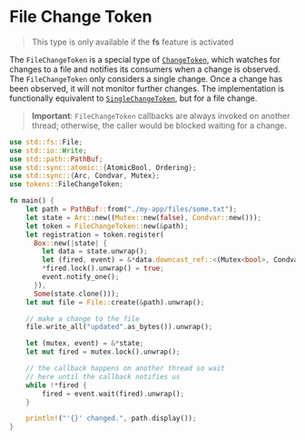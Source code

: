 # File Change Token

>This type is only available if the **fs** feature is activated

The `FileChangeToken` is a special type of [`ChangeToken`](default.md), which watches for changes to a file and notifies its consumers when a change is observed. The `FileChangeToken` only considers a single change. Once a change has been observed, it will not monitor further changes. The implementation is functionally equivalent to [`SingleChangeToken`](single.md), but for a file change.

>**Important**: `FileChangeToken` callbacks are always invoked on another thread; otherwise, the caller would be blocked waiting for a change.

```rust
use std::fs::File;
use std::io::Write;
use std::path::PathBuf;
use std::sync::atomic::{AtomicBool, Ordering};
use std::sync::{Arc, Condvar, Mutex};
use tokens::FileChangeToken;

fn main() {
    let path = PathBuf::from("./my-app/files/some.txt");
    let state = Arc::new((Mutex::new(false), Condvar::new()));
    let token = FileChangeToken::new(&path);
    let registration = token.register(
      Box::new(|state| {
        let data = state.unwrap();
        let (fired, event) = &*data.downcast_ref::<(Mutex<bool>, Condvar)>().unwrap();
        *fired.lock().unwrap() = true;
        event.notify_one();
      }),
      Some(state.clone()));
    let mut file = File::create(&path).unwrap();

    // make a change to the file
    file.write_all("updated".as_bytes()).unwrap();

    let (mutex, event) = &*state;
    let mut fired = mutex.lock().unwrap();

    // the callback happens on another thread so wait
    // here until the callback notifies us
    while !*fired {
        fired = event.wait(fired).unwrap();
    }

    println!("'{}' changed.", path.display());
}
```